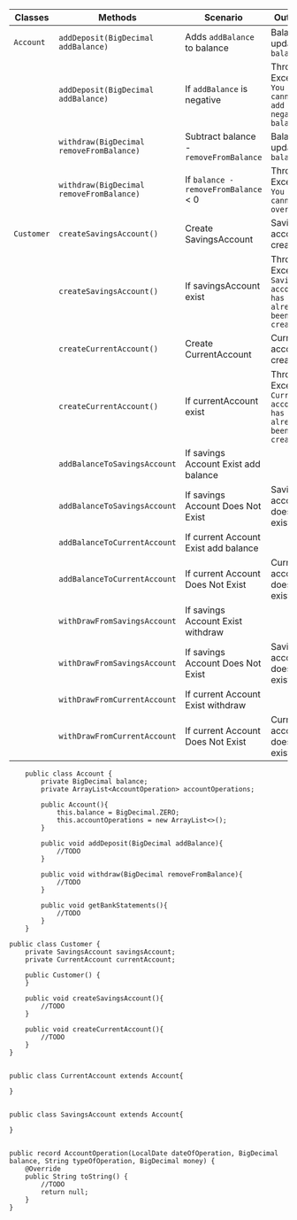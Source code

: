 | Classes    | Methods                                  | Scenario                               | Outputs                                                     |
|------------|------------------------------------------|----------------------------------------|-------------------------------------------------------------|
| `Account`  | `addDeposit(BigDecimal addBalance)`      | Adds `addBalance` to balance           | Balance updated : `balance`                                 |
|            | `addDeposit(BigDecimal addBalance)`      | If `addBalance` is negative            | Throw Exception `You cannot add negative balance`           |
|            | `withdraw(BigDecimal removeFromBalance)` | Subtract balance - `removeFromBalance` | Balance updated : `balance`                                 |
|            | `withdraw(BigDecimal removeFromBalance)` | If `balance - removeFromBalance` < 0   | Throw Exception `You cannot overdraft`                      |                                                   |
| `Customer` | `createSavingsAccount()`                 | Create SavingsAccount                  | Savings account created                                     |
|            | `createSavingsAccount()`                 | If savingsAccount exist                | Throw Exception `Savings account has already been created.` |
|            | `createCurrentAccount()`                 | Create CurrentAccount                  | Current account created                                     |
|            | `createCurrentAccount()`                 | If currentAccount exist                | Throw Exception `Current account has already been created.` |
|            | `addBalanceToSavingsAccount`             | If savings Account Exist add balance   |                                                             | 
|            | `addBalanceToSavingsAccount`             | If savings Account Does Not Exist      | Savings account does not exist                              | 
|            | `addBalanceToCurrentAccount`             | If current Account Exist add balance   |                                                             | 
|            | `addBalanceToCurrentAccount`             | If current Account Does Not Exist      | Current account does not exist                              |
|            | `withDrawFromSavingsAccount`             | If savings Account Exist withdraw      |                                                             | 
|            | `withDrawFromSavingsAccount`             | If savings Account Does Not Exist      | Savings account does not exist                              | 
|            | `withDrawFromCurrentAccount`             | If current Account Exist withdraw      |                                                             | 
|            | `withDrawFromCurrentAccount`             | If current Account Does Not Exist      | Current account does not exist                              |




~~~
    public class Account {
        private BigDecimal balance;
        private ArrayList<AccountOperation> accountOperations;
    
        public Account(){
            this.balance = BigDecimal.ZERO;
            this.accountOperations = new ArrayList<>();
        }
    
        public void addDeposit(BigDecimal addBalance){
            //TODO
        }
    
        public void withdraw(BigDecimal removeFromBalance){
            //TODO
        }
    
        public void getBankStatements(){
            //TODO
        }
    }
~~~
    public class Customer {
        private SavingsAccount savingsAccount;
        private CurrentAccount currentAccount;
    
        public Customer() {
        }
    
        public void createSavingsAccount(){
            //TODO
        }
    
        public void createCurrentAccount(){
            //TODO
        }
    }
~~~
~~~
    public class CurrentAccount extends Account{
    
    }
~~~
~~~
    public class SavingsAccount extends Account{
    
    }
~~~
~~~
    public record AccountOperation(LocalDate dateOfOperation, BigDecimal balance, String typeOfOperation, BigDecimal money) {
        @Override
        public String toString() {
            //TODO
            return null;
        }
    }
~~~